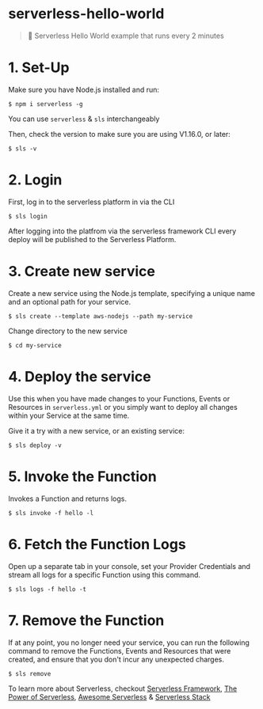 # serverless-hello-world

> 🚀 Serverless Hello World example that runs every 2 minutes

# 1. Set-Up

Make sure you have Node.js installed and run:

`$ npm i serverless -g`

You can use `serverless` & `sls` interchangeably

Then, check the version to make sure you are using V1.16.0, or later:

`$ sls -v`

# 2. Login

First, log in to the serverless platform in via the CLI

`$ sls login`

After logging into the platfrom via the serverless framework CLI every deploy will be published to the Serverless Platform.

# 3. Create new service

Create a new service using the Node.js template, specifying a unique name and an optional path for your service.

`$ sls create --template aws-nodejs --path my-service`

Change directory to the new service

`$ cd my-service`

# 4. Deploy the service

Use this when you have made changes to your Functions, Events or Resources in `serverless.yml` or you simply want to deploy all changes within your Service at the same time.

Give it a try with a new service, or an existing service:

`$ sls deploy -v`

# 5. Invoke the Function

Invokes a Function and returns logs.

`$ sls invoke -f hello -l`

# 6. Fetch the Function Logs

Open up a separate tab in your console, set your Provider Credentials and stream all logs for a specific Function using this command.

`$ sls logs -f hello -t`

# 7. Remove the Function

If at any point, you no longer need your service, you can run the following command to remove the Functions, Events and Resources that were created, and ensure that you don't incur any unexpected charges.

`$ sls remove`

To learn more about Serverless, checkout [Serverless Framework](https://serverless.com), [The Power of Serverless](https://thepowerofserverless.info), [Awesome Serverless](https://github.com/anaibol/awesome-serverless) & [Serverless Stack](https://serverless-stack.com)

